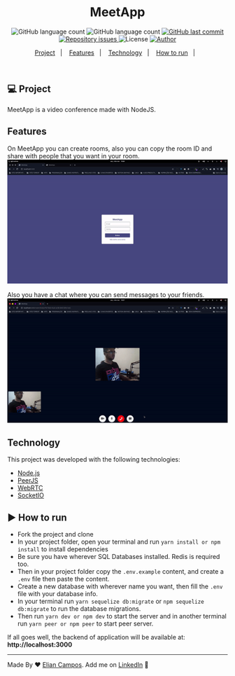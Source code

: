 <h1 align="center">
  MeetApp
</h1>

<p align="center">
  <img alt="GitHub language count" src="https://img.shields.io/github/languages/count/lyandeveloper/MeetApp">
  
  <img alt="GitHub language count" src="https://img.shields.io/github/languages/top/lyandeveloper/MeetApp">

  <a href="https://github.com/lyandeveloper/MeetApp/commits/master">
    <img alt="GitHub last commit" src="https://img.shields.io/github/last-commit/lyandeveloper/MeetApp">
  </a>

  <a href="https://github.com/lyandeveloper/MeetApp/issues">
    <img alt="Repository issues" src="https://img.shields.io/github/issues/lyandeveloper/MeetApp">
  </a>

  <img alt="License" src="https://img.shields.io/badge/license-MIT-brightgreen">
  
  <a href="https://github.com/lyandeveloper/">
    <img alt="Author" src="https://img.shields.io/badge/author-Elian%20Campos-blue">
  </a>
</p>

<p align="center">
  <a href="#-project">Project</a>&nbsp;&nbsp;&nbsp;|&nbsp;&nbsp;&nbsp;
  <a href="#features">Features</a>&nbsp;&nbsp;&nbsp;|&nbsp;&nbsp;&nbsp;
  <a href="#technology">Technology</a>&nbsp;&nbsp;&nbsp;|&nbsp;&nbsp;&nbsp; 
  <a href="#arrow_forward-how-to-run">How to run</a>&nbsp;&nbsp;&nbsp;|&nbsp;&nbsp;&nbsp; 
</p>

<br>

## 💻 Project

MeetApp is a video conference made with NodeJS.<br>

## Features

On MeetApp you can create rooms, also you can copy the room ID and share with people that you want in your room.<br/>
<img src=".github/gif1.gif">
<br/>

Also you have a chat where you can send messages to your friends.<br/>
<img src=".github/gif2.gif">
<br/>

## Technology

This project was developed with the following technologies:

- [Node.js](https://nodejs.org/en/)
- [PeerJS](https://peerjs.com/)
- [WebRTC](https://webrtc.org/)
- [SocketIO](https://socket.io/)

## :arrow_forward: How to run

- Fork the project and clone
- In your project folder, open your terminal and run `yarn install or npm install` to install dependencies
- Be sure you have wherever SQL Databases installed. Redis is required too.
- Then in your project folder copy the `.env.example` content, and create a `.env` file then paste the content.
- Create a new database with wherever name you want, then fill the `.env` file with your database info.
- In your terminal run `yarn sequelize db:migrate` or `npm sequelize db:migrate` to run the database migrations.
- Then run `yarn dev or npm dev` to start the server and in another terminal run `yarn peer or npm peer` to start peer server.

If all goes well, the backend of application will be available at: **http://localhost:3000**

---

Made By ♥ [Elian Campos](https://github.com/lyandeveloper). Add me on [LinkedIn](https://www.linkedin.com/in/elian-campos/) :wave:

